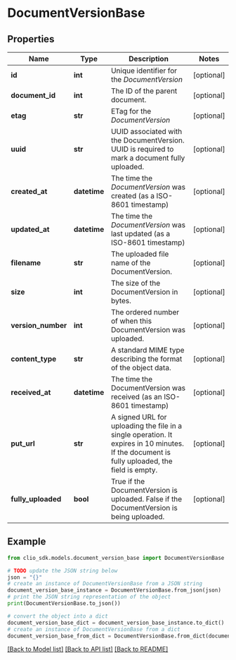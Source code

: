 # DocumentVersionBase


## Properties

Name | Type | Description | Notes
------------ | ------------- | ------------- | -------------
**id** | **int** | Unique identifier for the *DocumentVersion* | [optional] 
**document_id** | **int** | The ID of the parent document. | [optional] 
**etag** | **str** | ETag for the *DocumentVersion* | [optional] 
**uuid** | **str** | UUID associated with the DocumentVersion. UUID is required to mark a document fully uploaded. | [optional] 
**created_at** | **datetime** | The time the *DocumentVersion* was created (as a ISO-8601 timestamp) | [optional] 
**updated_at** | **datetime** | The time the *DocumentVersion* was last updated (as a ISO-8601 timestamp) | [optional] 
**filename** | **str** | The uploaded file name of the DocumentVersion. | [optional] 
**size** | **int** | The size of the DocumentVersion in bytes. | [optional] 
**version_number** | **int** | The ordered number of when this DocumentVersion was uploaded. | [optional] 
**content_type** | **str** | A standard MIME type describing the format of the object data. | [optional] 
**received_at** | **datetime** | The time the DocumentVersion was received (as an ISO-8601 timestamp) | [optional] 
**put_url** | **str** | A signed URL for uploading the file in a single operation. It expires in 10 minutes. If the document is fully uploaded, the field is empty. | [optional] 
**fully_uploaded** | **bool** | True if the DocumentVersion is uploaded. False if the DocumentVersion is being uploaded. | [optional] 

## Example

```python
from clio_sdk.models.document_version_base import DocumentVersionBase

# TODO update the JSON string below
json = "{}"
# create an instance of DocumentVersionBase from a JSON string
document_version_base_instance = DocumentVersionBase.from_json(json)
# print the JSON string representation of the object
print(DocumentVersionBase.to_json())

# convert the object into a dict
document_version_base_dict = document_version_base_instance.to_dict()
# create an instance of DocumentVersionBase from a dict
document_version_base_from_dict = DocumentVersionBase.from_dict(document_version_base_dict)
```
[[Back to Model list]](../README.md#documentation-for-models) [[Back to API list]](../README.md#documentation-for-api-endpoints) [[Back to README]](../README.md)


